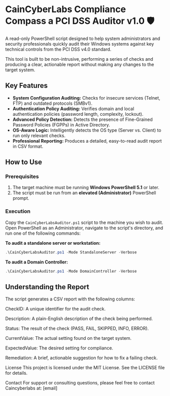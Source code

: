 # CainCyberLabs Compliance Compass a PCI DSS Auditor v1.0 🛡️

A read-only PowerShell script designed to help system administrators and security professionals quickly audit their Windows systems against key technical controls from the PCI DSS v4.0 standard.

This tool is built to be non-intrusive, performing a series of checks and producing a clear, actionable report without making any changes to the target system.

## Key Features

* **System Configuration Auditing:** Checks for insecure services (Telnet, FTP) and outdated protocols (SMBv1).
* **Authentication Policy Auditing:** Verifies domain and local authentication policies (password length, complexity, lockout).
* **Advanced Policy Detection:** Detects the presence of Fine-Grained Password Policies (FGPPs) in Active Directory.
* **OS-Aware Logic:** Intelligently detects the OS type (Server vs. Client) to run only relevant checks.
* **Professional Reporting:** Produces a detailed, easy-to-read audit report in CSV format.

## How to Use

### Prerequisites

1.  The target machine must be running **Windows PowerShell 5.1** or later.
2.  The script must be run from an **elevated (Administrator)** PowerShell prompt.

### Execution

Copy the `CainCyberLabsAuditor.ps1` script to the machine you wish to audit. Open PowerShell as an Administrator, navigate to the script's directory, and run one of the following commands:

**To audit a standalone server or workstation:**
```powershell
.\CainCyberLabsAuditor.ps1 -Mode StandaloneServer -Verbose
```
**To audit a Domain Controller:**
```powershell
.\CainCyberLabsAuditor.ps1 -Mode DomainController -Verbose
```
## Understanding the Report
The script generates a CSV report with the following columns:

CheckID: A unique identifier for the audit check.

Description: A plain-English description of the check being performed.

Status: The result of the check (PASS, FAIL, SKIPPED, INFO, ERROR).

CurrentValue: The actual setting found on the target system.

ExpectedValue: The desired setting for compliance.

Remediation: A brief, actionable suggestion for how to fix a failing check.

License
This project is licensed under the MIT License. See the LICENSE file for details.

Contact
For support or consulting questions, please feel free to contact Caincyberlabs at: [email]
